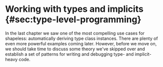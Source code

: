 # Working with types and implicits {#sec:type-level-programming}

In the last chapter we saw
one of the most compelling use cases for shapeless:
automatically deriving type class instances.
There are plenty of even more powerful examples coming later.
However, before we move on, we should take time
to discuss some theory we've skipped over
and establish a set of patterns for writing and debugging
type- and implicit-heavy code.
